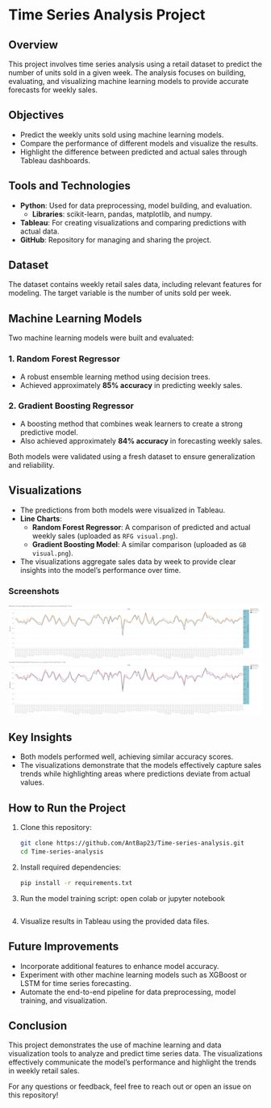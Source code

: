 # Time Series Analysis Project

## Overview
This project involves time series analysis using a retail dataset to predict the number of units sold in a given week. The analysis focuses on building, evaluating, and visualizing machine learning models to provide accurate forecasts for weekly sales.

## Objectives
- Predict the weekly units sold using machine learning models.
- Compare the performance of different models and visualize the results.
- Highlight the difference between predicted and actual sales through Tableau dashboards.

## Tools and Technologies
- **Python**: Used for data preprocessing, model building, and evaluation.
  - **Libraries**: scikit-learn, pandas, matplotlib, and numpy.
- **Tableau**: For creating visualizations and comparing predictions with actual data.
- **GitHub**: Repository for managing and sharing the project.

## Dataset
The dataset contains weekly retail sales data, including relevant features for modeling. The target variable is the number of units sold per week.

## Machine Learning Models
Two machine learning models were built and evaluated:

### 1. Random Forest Regressor
- A robust ensemble learning method using decision trees.
- Achieved approximately **85% accuracy** in predicting weekly sales.

### 2. Gradient Boosting Regressor
- A boosting method that combines weak learners to create a strong predictive model.
- Also achieved approximately **84% accuracy** in forecasting weekly sales.

Both models were validated using a fresh dataset to ensure generalization and reliability.

## Visualizations
- The predictions from both models were visualized in Tableau.
- **Line Charts**:
  - **Random Forest Regressor**: A comparison of predicted and actual weekly sales (uploaded as `RFG visual.png`).
  - **Gradient Boosting Model**: A similar comparison (uploaded as `GB visual.png`).
- The visualizations aggregate sales data by week to provide clear insights into the model’s performance over time.

### Screenshots
![Random Forest Regressor Visualization](RFG%20visual.png)
![Gradient Boosting Model Visualization](GB%20visual.png)

## Key Insights
- Both models performed well, achieving similar accuracy scores.
- The visualizations demonstrate that the models effectively capture sales trends while highlighting areas where predictions deviate from actual values.



## How to Run the Project
1. Clone this repository:
   ```bash
   git clone https://github.com/AntBap23/Time-series-analysis.git
   cd Time-series-analysis
   ```
2. Install required dependencies:
   ```bash
   pip install -r requirements.txt
   ```
3. Run the model training script:
   open colab or jupyter notebook 
  
   ```
4. Visualize results in Tableau using the provided data files.

## Future Improvements
- Incorporate additional features to enhance model accuracy.
- Experiment with other machine learning models such as XGBoost or LSTM for time series forecasting.
- Automate the end-to-end pipeline for data preprocessing, model training, and visualization.

## Conclusion
This project demonstrates the use of machine learning and data visualization tools to analyze and predict time series data. The visualizations effectively communicate the model’s performance and highlight the trends in weekly retail sales.

For any questions or feedback, feel free to reach out or open an issue on this repository!


